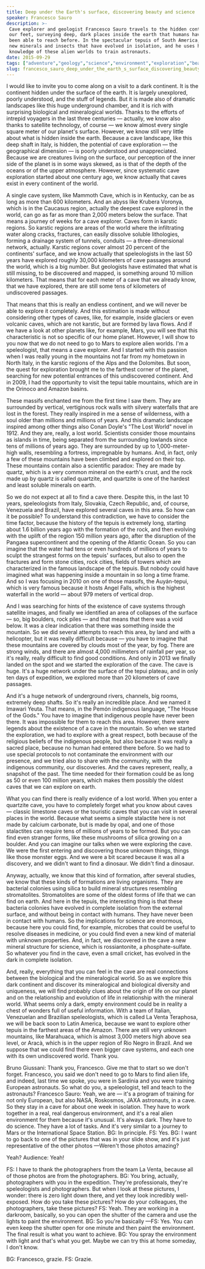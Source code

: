 ```yaml
---
title: Deep under the Earth's surface, discovering beauty and science
speaker: Francesco Sauro
description: >-
 Cave explorer and geologist Francesco Sauro travels to the hidden continent under
 our feet, surveying deep, dark places inside the earth that humans have never
 been able to reach before. In the spectacular tepuis of South America, he finds
 new minerals and insects that have evolved in isolation, and he uses his
 knowledge of these alien worlds to train astronauts.
date: 2015-09-29
tags: ["adventure","geology","science","environment","exploration","beauty","glacier","biodiversity","science-and-art","ecology","photography","south-america"]
slug: francesco_sauro_deep_under_the_earth_s_surface_discovering_beauty_and_science
---
```


I would like to invite you to come along on a visit to a dark continent. It is the
continent hidden under the surface of the earth. It is largely unexplored, poorly
understood, and the stuff of legends. But it is made also of dramatic landscapes like this
huge underground chamber, and it is rich with surprising biological and mineralogical
worlds. Thanks to the efforts of intrepid voyagers in the last three centuries — actually,
we know also thanks to satellite technology, of course — we know almost every single
square meter of our planet's surface. However, we know still very little about what is
hidden inside the earth. Because a cave landscape, like this deep shaft in Italy, is
hidden, the potential of cave exploration — the geographical dimension — is poorly
understood and unappreciated. Because we are creatures living on the surface, our
perception of the inner side of the planet is in some ways skewed, as is that of the depth
of the oceans or of the upper atmosphere. However, since systematic cave exploration
started about one century ago, we know actually that caves exist in every continent of the
world.

A single cave system, like Mammoth Cave, which is in Kentucky, can be as long as more than
600 kilometers. And an abyss like Krubera Voronya, which is in the Caucasus region,
actually the deepest cave explored in the world, can go as far as more than 2,000 meters
below the surface. That means a journey of weeks for a cave explorer. Caves form in karstic
regions. So karstic regions are areas of the world where the infiltrating water along
cracks, fractures, can easily dissolve soluble lithologies, forming a drainage system of
tunnels, conduits — a three-dimensional network, actually. Karstic regions cover almost 20
percent of the continents' surface, and we know actually that speleologists in the last 50
years have explored roughly 30,000 kilometers of cave passages around the world, which is
a big number. But geologists have estimated that what is still missing, to be discovered
and mapped, is something around 10 million kilometers. That means that for each meter of a
cave that we already know, that we have explored, there are still some tens of kilometers
of undiscovered passages.

That means that this is really an endless continent, and we will never be able to explore
it completely. And this estimation is made without considering other types of caves, like,
for example, inside glaciers or even volcanic caves, which are not karstic, but are formed
by lava flows. And if we have a look at other planets like, for example, Mars, you will
see that this characteristic is not so specific of our home planet. However, I will show
to you now that we do not need to go to Mars to explore alien worlds. I'm a speleologist,
that means a cave explorer. And I started with this passion when I was really young in the
mountains not far from my hometown in North Italy, in the karstic regions of the Alps and
the Dolomites. But soon, the quest for exploration brought me to the farthest corner of
the planet, searching for new potential entrances of this undiscovered continent. And in
2009, I had the opportunity to visit the tepui table mountains, which are in the Orinoco
and Amazon basins.

These massifs enchanted me from the first time I saw them. They are surrounded by
vertical, vertiginous rock walls with silvery waterfalls that are lost in the forest. They
really inspired in me a sense of wilderness, with a soul older than millions and millions
of years. And this dramatic landscape inspired among other things also Conan Doyle's "The
Lost World" novel in 1912. And they are, really, a lost world. Scientists consider those
mountains as islands in time, being separated from the surrounding lowlands since tens of
millions of years ago. They are surrounded by up to 1,000-meter-high walls, resembling a
fortress, impregnable by humans. And, in fact, only a few of these mountains have been
climbed and explored on their top. These mountains contain also a scientific paradox: They
are made by quartz, which is a very common mineral on the earth's crust, and the rock made
up by quartz is called quartzite, and quartzite is one of the hardest and least soluble
minerals on earth.

So we do not expect at all to find a cave there. Despite this, in the last 10 years,
speleologists from Italy, Slovakia, Czech Republic, and, of course, Venezuela and Brazil,
have explored several caves in this area. So how can it be possible? To understand this
contradiction, we have to consider the time factor, because the history of the tepuis is
extremely long, starting about 1.6 billion years ago with the formation of the rock, and
then evolving with the uplift of the region 150 million years ago, after the disruption of
the Pangaea supercontinent and the opening of the Atlantic Ocean. So you can imagine that
the water had tens or even hundreds of millions of years to sculpt the strangest forms on
the tepuis' surfaces, but also to open the fractures and form stone cities, rock cities,
fields of towers which are characterized in the famous landscape of the tepuis. But nobody
could have imagined what was happening inside a mountain in so long a time frame. And so I
was focusing in 2010 on one of those massifs, the Auyán-tepui, which is very famous
because it hosts Angel Falls, which is the highest waterfall in the world — about 979
meters of vertical drop.

And I was searching for hints of the existence of cave systems through satellite images,
and finally we identified an area of collapses of the surface — so, big boulders, rock
piles — and that means that there was a void below. It was a clear indication that there
was something inside the mountain. So we did several attempts to reach this area, by land
and with a helicopter, but it was really difficult because — you have to imagine that
these mountains are covered by clouds most of the year, by fog. There are strong winds,
and there are almost 4,000 millimeters of rainfall per year, so it's really, really
difficult to find good conditions. And only in 2013 we finally landed on the spot and we
started the exploration of the cave. The cave is huge. It's a huge network under the
surface of the tepui plateau, and in only ten days of expedition, we explored more than 20
kilometers of cave passages.

And it's a huge network of underground rivers, channels, big rooms, extremely deep
shafts. So it's really an incredible place. And we named it Imawarì Yeuta. That means, in
the Pemón indigenous language, "The House of the Gods." You have to imagine that
indigenous people have never been there. It was impossible for them to reach this area.
However, there were legends about the existence of a cave in the mountain. So when we
started the exploration, we had to explore with a great respect, both because of the
religious beliefs of the indigenous people, but also because it was really a sacred place,
because no human had entered there before. So we had to use special protocols to not
contaminate the environment with our presence, and we tried also to share with the
community, with the indigenous community, our discoveries. And the caves represent, really,
a snapshot of the past. The time needed for their formation could be as long as 50 or even
100 million years, which makes them possibly the oldest caves that we can explore on
earth.

What you can find there is really evidence of a lost world. When you enter a quartzite
cave, you have to completely forget what you know about caves — classic limestone caves or
the touristic caves that you can visit in several places in the world. Because what seems
a simple stalactite here is not made by calcium carbonate, but is made by opal, and one of
those stalactites can require tens of millions of years to be formed. But you can find
even stranger forms, like these mushrooms of silica growing on a boulder. And you can
imagine our talks when we were exploring the cave. We were the first entering and
discovering those unknown things, things like those monster eggs. And we were a bit scared
because it was all a discovery, and we didn't want to find a dinosaur. We didn't find a
dinosaur.

Anyway, actually, we know that this kind of formation, after several studies, we know that
these kinds of formations are living organisms. They are bacterial colonies using silica
to build mineral structures resembling stromatolites. Stromatolites are some of the oldest
forms of life that we can find on earth. And here in the tepuis, the interesting thing is
that these bacteria colonies have evolved in complete isolation from the external surface,
and without being in contact with humans. They have never been in contact with humans. So
the implications for science are enormous, because here you could find, for example,
microbes that could be useful to resolve diseases in medicine, or you could find even a
new kind of material with unknown properties. And, in fact, we discovered in the cave a
new mineral structure for science, which is rossiantonite, a phosphate-sulfate. So whatever
you find in the cave, even a small cricket, has evolved in the dark in complete
isolation.

And, really, everything that you can feel in the cave are real connections between the
biological and the mineralogical world. So as we explore this dark continent and discover
its mineralogical and biological diversity and uniqueness, we will find probably clues
about the origin of life on our planet and on the relationship and evolution of life in
relationship with the mineral world. What seems only a dark, empty environment could be in
reality a chest of wonders full of useful information. With a team of Italian, Venezuelan
and Brazilian speleologists, which is called La Venta Teraphosa, we will be back soon to
Latin America, because we want to explore other tepuis in the farthest areas of the
Amazon. There are still very unknown mountains, like Marahuaca, which is almost 3,000
meters high above sea level, or Aracà, which is in the upper region of Rio Negro in
Brazil. And we suppose that we could find there even bigger cave systems, and each one
with its own undiscovered world. Thank you.

Bruno Giussani: Thank you, Francesco. Give me that to start so we don't forget. Francesco,
you said we don't need to go to Mars to find alien life, and indeed, last time we spoke,
you were in Sardinia and you were training European astronauts. So what do you, a
speleologist, tell and teach to the astronauts? Francesco Sauro: Yeah, we are — it's a
program of training for not only European, but also NASA, Roskosmos, JAXA astronauts, in a
cave. So they stay in a cave for about one week in isolation. They have to work together
in a real, real dangerous environment, and it's a real alien environment for them because
it's unusual. It's always dark. They have to do science. They have a lot of tasks. And
it's very similar to a journey to Mars or the International Space Station. BG: In
principle. FS: Yes. BG: I want to go back to one of the pictures that was in your slide
show, and it's just representative of the other photos —Weren't those photos
amazing?

Yeah? Audience: Yeah!

FS: I have to thank the photographers from the team La Venta, because all of those photos
are from the photographers. BG: You bring, actually, photographers with you in the
expedition. They're professionals, they're speleologists and photographers. But when I
look at these pictures, I wonder: there is zero light down there, and yet they look
incredibly well-exposed. How do you take these pictures? How do your colleagues, the
photographers, take these pictures? FS: Yeah. They are working in a darkroom, basically, so
you can open the shutter of the camera and use the lights to paint the environment. BG: So
you're basically —FS: Yes. You can even keep the shutter open for one minute and then
paint the environment. The final result is what you want to achieve. BG: You spray the
environment with light and that's what you get. Maybe we can try this at home someday, I
don't know.

BG: Francesco, grazie. FS: Grazie.

<!--
ad_duration=3.33
comment_count=24
event="TEDGlobal>London"
external_start_time=0
has_talk_citation=0
intro_duration=11.82
is_subtitle_required="False"
is_talk_featured="True"
language="en"
language_swap="False"
native_language="en"
number_of_related_talks=6
number_of_speakers=1
number_of_subtitled_videos=26
number_of_tags=12
number_of_talk_download_languages=26
number_of_talk_more_resources=2
number_of_talk_recommendations=0
number_of_talks_take_actions=0
post_ad_duration=0.83
published_timestamp="2015-10-23 15:49:19"
recording_date="2015-09-29"
speaker_description="Speleologist"
speaker_is_published=1
speaker_name="Francesco Sauro"
talk_name="Deep under the Earth's surface, discovering beauty and science"
talks_tags=["adventure","geology","science","environment","exploration","beauty","glacier","biodiversity","science-and-art","ecology","photography","south-america"]
talks_take_action=[]
url_audio="https://download.ted.com/talks/FrancescoSauro_2015G.mp3?apikey=acme-roadrunner"
url_photo_speaker="https://pe.tedcdn.com/images/ted/93e9e77e66deca004b50f6361b497b864d8b7c7b_254x191.jpg"
url_photo_talk="https://s3.amazonaws.com/talkstar-photos/uploads/25f09244-7daa-407b-93f9-e5667d708fbf/FrancescoSauro_2015G-embed.jpg"
url_webpage="https://www.ted.com/talks/francesco_sauro_deep_under_the_earth_s_surface_discovering_beauty_and_science"
video_type_name="TED Stage Talk"
-->